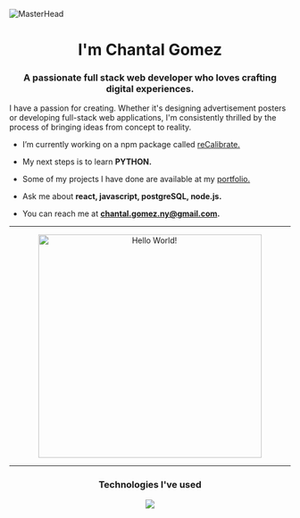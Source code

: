 ![MasterHead](https://sothebys-com.brightspotcdn.com/dims4/default/4e543c3/2147483647/strip/true/crop/1920x440+0+130/resize/1440x330!/quality/90/?url=http%3A%2F%2Fsothebys-brightspot-migration.s3.amazonaws.com%2Faf%2F64%2Fe0%2F92cf0ccd9127e64ec2044f437296a6e819fb1e774171613444e6005b4d%2Fmuhammad-ali-banner.jpg)<h1 align="center">I'm Chantal Gomez</h1>

<h3 align="center">A passionate full stack web developer who loves crafting digital experiences.</h3>

I have a passion for creating. Whether it's designing advertisement posters or developing full-stack web applications, I'm consistently thrilled by the process of bringing ideas from concept to reality.

- I’m currently working on a npm package called [reCalibrate.](https://www.npmjs.com/package/recalibrate?activeTab=readme)

- My next steps is to learn **PYTHON.**

- Some of my projects I have done are available at my [portfolio.](https://chantalgomez.netlify.app/)

- Ask me about **react, javascript, postgreSQL, node.js.**

- You can reach me at **chantal.gomez.ny@gmail.com.**
  
<hr />

<div style="text-align: center;" align="center"> 
  <img width="400" src="https://readme-typing-svg.herokuapp.com?font=JetBrains+Mono&weight=600&size=30&duration=2500&width=535&lines=Website+Development;Data;Backend"  alt="Hello World!"/>
</div>

<hr />

<div>
  <h3 align="center">Technologies I've used</h3>
  <div align="center">
    <img src="https://skillicons.dev/icons?i=js,html,css,react,express,git,javascript,express,nodejs,tailwind,materialui,vite,firebase" />
  </div>
</div>
